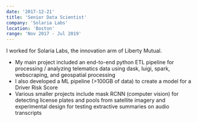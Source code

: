 ```yaml
---
date: '2017-12-21'
title: 'Senior Data Scientist'
company: 'Solaria Labs'
location: 'Boston'
range: 'Nov 2017 - Jul 2019'
---
```


I worked for Solaria Labs, the innovation arm of Liberty Mutual.

- My main project included an end-to-end python ETL pipeline for processing / analyzing telematics data using dask, luigi, spark, webscraping, and geospatial processing
- I also developed a ML pipeline (>100GB of data) to create a model for a Driver Risk Score
- Various smaller projects include mask RCNN (computer vision) for detecting license plates and pools from satellite imagery and experimental design for testing extractive summaries on audio transcripts

